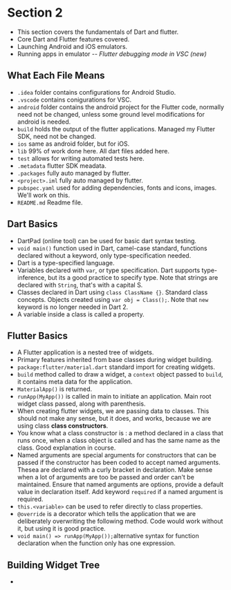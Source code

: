 # Section 2

- This section covers the fundamentals of Dart and flutter.
- Core Dart and Flutter features covered.
- Launching Android and iOS emulators.
- Running apps in emulator -- *Flutter debugging mode in VSC (new)*

## What Each File Means

- ```.idea``` folder contains configurations for Android Studio.
- ```.vscode``` contains conigurations for VSC.
- ```android``` folder contains the android project for the Flutter code, normally need not be changed, unless some ground level modifications for android is needed.
- ```build``` holds the output of the flutter applications. Managed my Flutter SDK, need not be changed.
- ```ios``` same as android folder, but for iOS.
- ```lib``` 99% of work done here. All dart files added here.
- ```test``` allows for writing automated tests here.
- ```.metadata``` flutter SDK meadata.
- ```.packages``` fully auto managed by flutter.
- ```<project>.iml``` fully auto managed by flutter.
- ```pubspec.yaml``` used for adding dependencies, fonts and icons, images. We'll work on this.
- ```README.md``` Readme file.

## Dart Basics

- DartPad (online tool) can be used for basic dart syntax testing.
- ```void main()``` function used in Dart, camel-case standard, functions declared without a keyword, only type-specification needed.
- Dart is a type-specified language.
- Variables declared with ```var```, or type specification. Dart supports type-inference, but its a good practice to specify type. Note that strings are declared with ```String```, that's with a capital S.
- Classes declared in Dart using ```class ClassName {}```. Standard class concepts. Objects created using ```var obj = Class();```. Note that ```new``` keyword is no longer needed in Dart 2.
- A variable inside a class is called a property.

## Flutter Basics

- A Flutter application is a nested tree of widgets.
- Primary features inherited from base classes during widget building.
- ```package:flutter/material.dart``` standard import for creating widgets.
- ```build``` method called to draw a widget, a ```context``` object passed to ```build```, it contains meta data for the application.
- ```MaterialApp()``` is returned.
- ```runApp(MyApp())``` is called in main to initiate an application. Main root widget class passed, along with parenthesis.
- When creating flutter widgets, we are passing data to classes. This should not make any sense, but it does, and works, because we are using class **class constructors**.
- You know what a class constructor is : a method declared in a class that runs once, when a class object is called and has the same name as the class. Good explanation in course.
- Named arguments are special arguments for constructors that can be passed if the constructor has been coded to accept named arguments. Thesea are declared with a curly bracket in declaration. Make sense when a lot of arguments are too be passed and order can't be maintained. Ensure that named arguments are options, provide a default value in declaration itself. Add keyword ```required``` if a named argument is required.
- ```this.<variable>``` can be used to refer directly to class properties.
- ```@override``` is a decorator which tells the application that we are deliberately overwriting the following method. Code would work without it, but using it is good practice.
- ```void main() => runApp(MyApp());```alternative syntax for function declaration when the function only has one expression.

## Building Widget Tree

- 